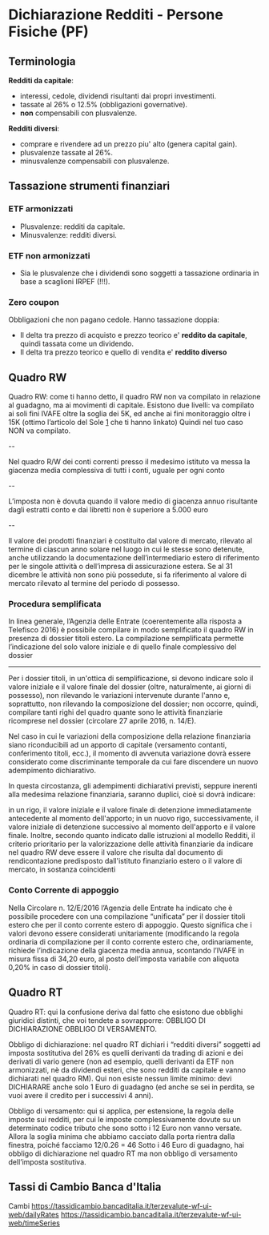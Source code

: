 # Dichiarazione Redditi - Persone Fisiche (PF)

## Terminologia

**Redditi da capitale**:

- interessi, cedole, dividendi risultanti dai propri investimenti.
- tassate al 26% o 12.5% (obbligazioni governative).
- **non** compensabili con plusvalenze.

**Redditi diversi**:

- comprare e rivendere ad un prezzo piu' alto (genera capital gain).
- plusvalenze tassate al 26%.
- minusvalenze compensabili con plusvalenze.

## Tassazione strumenti finanziari

### ETF armonizzati

- Plusvalenze: redditi da capitale.
- Minusvalenze: redditi diversi.

### ETF non armonizzati

- Sia le plusvalenze che i dividendi sono soggetti a tassazione ordinaria in
  base a scaglioni IRPEF (!!!).

### Zero coupon

Obbligazioni che non pagano cedole. Hanno tassazione doppia:

- Il delta tra prezzo di acquisto e prezzo teorico e' **reddito da
  capitale**,
  quindi tassata come un dividendo.
- Il delta tra prezzo teorico e quello di vendita e' **reddito diverso**

## Quadro RW
Quadro RW: come ti hanno detto, il quadro RW non va compilato in relazione al
guadagno, ma ai movimenti di capitale. Esistono due livelli: va compilato ai
soli fini IVAFE oltre la soglia dei 5K, ed anche ai fini monitoraggio oltre i
15K (ottimo l’articolo del Sole [1] che ti hanno linkato) Quindi nel tuo caso
NON va compilato.

[1]: https://st.ilsole24ore.com/art/norme-e-tributi/2016-04-05/monitoraggio-fiscale-unico-2016-nuovasoglia-anche-vecchia-istruzione-105506.shtml?uuid=ACddON1C

--

Nel quadro R/W dei conti correnti presso il medesimo istituto va messa la
giacenza media complessiva di tutti i conti, uguale per ogni conto

--

L’imposta non è dovuta quando il valore medio di giacenza annuo risultante
dagli estratti conto e dai libretti non è superiore a 5.000 euro

--

Il valore dei prodotti finanziari è costituito dal valore di mercato, rilevato
al termine di ciascun anno solare nel luogo in cui le stesse sono detenute,
anche utilizzando la documentazione dell’intermediario estero di riferimento
per le singole attività o dell’impresa di assicurazione estera. Se al 31
dicembre le attività non sono più possedute, si fa riferimento al valore di
mercato rilevato al termine del periodo di possesso.

### Procedura semplificata

In linea generale, l’Agenzia delle Entrate (coerentemente alla risposta a
Telefisco 2016) è possibile compilare in modo semplificato il quadro RW in
presenza di dossier titoli estero. La compilazione semplificata permette
l’indicazione del solo valore iniziale e di quello finale complessivo del
dossier

---

Per i dossier titoli, in un'ottica di semplificazione, si devono indicare solo
il valore iniziale e il valore finale del dossier (oltre, naturalmente, ai
giorni di possesso), non rilevando le variazioni intervenute durante l'anno e,
soprattutto, non rilevando la composizione del dossier; non occorre, quindi,
compilare tanti righi del quadro quante sono le attività finanziarie ricomprese
nel dossier (circolare 27 aprile 2016, n. 14/E).

Nel caso in cui le variazioni della composizione della relazione finanziaria
siano riconducibili ad un apporto di capitale (versamento contanti,
conferimento titoli, ecc.), il momento di avvenuta variazione dovrà essere
considerato come discriminante temporale da cui fare discendere un nuovo
adempimento dichiarativo.

In questa circostanza, gli adempimenti dichiarativi previsti, seppure inerenti
alla medesima relazione finanziaria, saranno duplici, cioè si dovrà indicare:

in un rigo, il valore iniziale e il valore finale di detenzione immediatamente
antecedente al momento dell'apporto; in un nuovo rigo, successivamente, il
valore iniziale di detenzione successivo al momento dell'apporto e il valore
finale. Inoltre, secondo quanto indicato dalle istruzioni al modello Redditi,
il criterio prioritario per la valorizzazione delle attività finanziarie da
indicare nel quadro RW deve essere il valore che risulta dal documento di
rendicontazione predisposto dall'istituto finanziario estero o il valore di
mercato, in sostanza coincidenti

### Conto Corrente di appoggio

Nella Circolare n. 12/E/2016 l’Agenzia delle Entrate ha indicato che è
possibile procedere con una compilazione “unificata” per il dossier titoli
estero che per il conto corrente estero di appoggio. Questo significa che i
valori devono essere considerati unitariamente (modificando la regola ordinaria
di compilazione per il conto corrente estero che, ordinariamente, richiede
l’indicazione della giacenza media annua, scontando l’IVAFE in misura fissa di
34,20 euro, al posto dell’imposta variabile con aliquota 0,20% in caso di
dossier titoli).

## Quadro RT

Quadro RT: qui la confusione deriva dal fatto che esistono due obblighi
giuridici distinti, che voi tendete a sovrapporre: OBBLIGO DI DICHIARAZIONE
OBBLIGO DI VERSAMENTO.

Obbligo di dichiarazione: nel quadro RT dichiari i “redditi diversi” soggetti
ad imposta sostitutiva del 26% es quelli derivanti da trading di azioni e dei
derivati di vario genere (non ad esempio, quelli derivanti da ETF non
armonizzati, nè da dividendi esteri, che sono redditi da capitale e vanno
dichiarati nel quadro RM). Qui non esiste nessun limite minimo: devi DICHIARARE
anche solo 1 Euro di guadagno (ed anche se sei in perdita, se vuoi avere il
credito per i successivi 4 anni).

Obbligo di versamento: qui si applica, per estensione, la regola delle imposte
sui redditi, per cui le imposte complessivamente dovute su un determinato
codice tributo che sono sotto i 12 Euro non vanno versate. Allora la soglia
minima che abbiamo cacciato dalla porta rientra dalla finestra, poiché facciamo
12/0.26 = 46 Sotto i 46 Euro di guadagno, hai obbligo di dichiarazione nel
quadro RT ma non obbligo di versamento dell’imposta sostitutiva.

## Tassi di Cambio Banca d'Italia

Cambi
https://tassidicambio.bancaditalia.it/terzevalute-wf-ui-web/dailyRates
https://tassidicambio.bancaditalia.it/terzevalute-wf-ui-web/timeSeries
